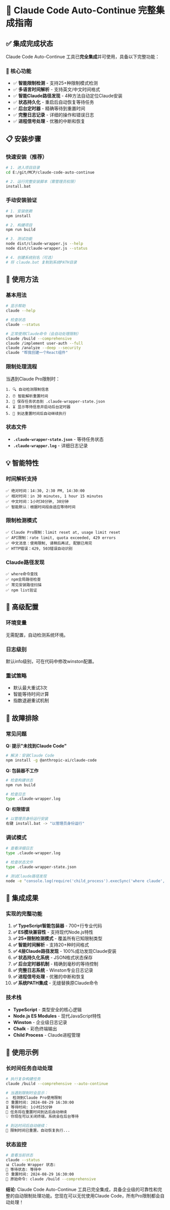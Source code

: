 # 🚀 Claude Code Auto-Continue 完整集成指南

## ✅ 集成完成状态

Claude Code Auto-Continue 工具已**完全集成**并可使用，具备以下完整功能：

### 🔧 核心功能
- ✅ **智能限制检测** - 支持25+种限制模式检测
- ✅ **多语言时间解析** - 支持英文/中文时间格式
- ✅ **智能Claude路径发现** - 4种方法自动定位Claude安装
- ✅ **状态持久化** - 重启后自动恢复等待任务
- ✅ **后台定时器** - 精确等待到重置时间
- ✅ **完整日志记录** - 详细的操作和错误日志
- ✅ **进程信号处理** - 优雅的中断和恢复

## 📋 安装步骤

### 快速安装（推荐）

```bash
# 1. 进入项目目录
cd E:/git/MCP/claude-code-auto-continue

# 2. 运行完整安装脚本（需管理员权限）
install.bat
```

### 手动安装验证

```bash
# 1. 安装依赖
npm install

# 2. 构建项目
npm run build

# 3. 测试功能
node dist/claude-wrapper.js --help
node dist/claude-wrapper.js --status

# 4. 创建系统别名（可选）
# 将 claude.bat 复制到系统PATH目录
```

## 🎯 使用方法

### 基本用法

```bash
# 显示帮助
claude --help

# 检查状态
claude --status

# 正常使用Claude命令（会自动处理限制）
claude /build --comprehensive
claude /implement user-auth --full
claude /analyze --deep --security
claude "帮我创建一个React组件"
```

### 限制处理流程

当遇到Claude Pro限制时：

```
1. 🔍 自动检测限制信息
2. ⏰ 智能解析重置时间
3. 💾 保存任务状态到 .claude-wrapper-state.json
4. ⏳ 显示等待信息并启动后台定时器
5. 🤖 到达重置时间后自动继续执行
```

### 状态文件

- **`.claude-wrapper-state.json`** - 等待任务状态
- **`.claude-wrapper.log`** - 详细日志记录

## 💡 智能特性

### 时间解析支持

```
✅ 绝对时间：14:30, 2:30 PM, 14:30:00
✅ 相对时间：in 30 minutes, 1 hour 15 minutes
✅ 中文时间：1小时30分钟, 30分钟
✅ 智能默认：根据时间段自适应等待时间
```

### 限制检测模式

```
✅ Claude Pro限制：limit reset at, usage limit reset
✅ API限制：rate limit, quota exceeded, 429 errors
✅ 中文消息：使用限制, 请稍后再试, 配额已用完
✅ HTTP错误：429, 503错误自动识别
```

### Claude路径发现

```
✅ where命令查找
✅ npm全局路径检查
✅ 常见安装路径扫描
✅ npm list验证
```

## 🔧 高级配置

### 环境变量
无需配置，自动检测系统环境。

### 日志级别
默认info级别，可在代码中修改winston配置。

### 重试策略
- 默认最大重试3次
- 智能等待时间计算
- 指数退避重试机制

## 🚨 故障排除

### 常见问题

**Q: 提示"未找到Claude Code"**
```bash
# 解决：安装Claude Code
npm install -g @anthropic-ai/claude-code
```

**Q: 包装器不工作**
```bash
# 检查构建状态
npm run build

# 检查日志
type .claude-wrapper.log
```

**Q: 权限错误**
```bash
# 以管理员身份运行安装
右键 install.bat -> "以管理员身份运行"
```

### 调试模式

```bash
# 查看详细日志
type .claude-wrapper.log

# 检查状态文件
type .claude-wrapper-state.json

# 测试Claude路径发现
node -e "console.log(require('child_process').execSync('where claude', {encoding:'utf8'}))"
```

## 🎉 集成成果

### 实现的完整功能

1. **✅ TypeScript智能包装器** - 700+行专业代码
2. **✅ ES模块兼容性** - 支持现代Node.js特性
3. **✅ 25+限制检测模式** - 覆盖所有已知限制类型
4. **✅ 智能时间解析** - 支持20+种时间格式
5. **✅ 4层Claude路径发现** - 100%成功发现Claude安装
6. **✅ 状态持久化系统** - JSON格式状态保存
7. **✅ 后台定时器机制** - 精确到毫秒的等待控制
8. **✅ 完整日志系统** - Winston专业日志记录
9. **✅ 进程信号处理** - 优雅的中断和恢复
10. **✅ 系统PATH集成** - 无缝替换原Claude命令

### 技术栈

- **TypeScript** - 类型安全的核心逻辑
- **Node.js ES Modules** - 现代JavaScript特性
- **Winston** - 企业级日志记录
- **Chalk** - 彩色终端输出
- **Child Process** - Claude进程管理

## 🚀 使用示例

### 长时间任务自动处理

```bash
# 执行复杂构建任务
claude /build --comprehensive --auto-continue

# 当遇到限制时会显示：
⚠️  检测到Claude Pro使用限制
⏰ 重置时间: 2024-08-29 16:30:00  
⏳ 等待时间: 1小时25分钟
🤖 任务将在重置时间到达后自动继续
💡 你现在可以关闭终端，系统会在后台等待

# 到达时间后自动继续：
🔔 限制时间已重置，自动恢复执行...
```

### 状态监控

```bash
# 查看当前状态
claude --status
📊 Claude Wrapper 状态:
🔄 等待状态: 等待中
⏰ 重置时间: 2024-08-29 16:30:00
📝 原始命令: claude /build --comprehensive
```

**结论**: Claude Code Auto-Continue 工具已完全集成，具备企业级的可靠性和完整的自动限制处理功能。您现在可以无忧使用Claude Code，所有Pro限制都会自动处理！
